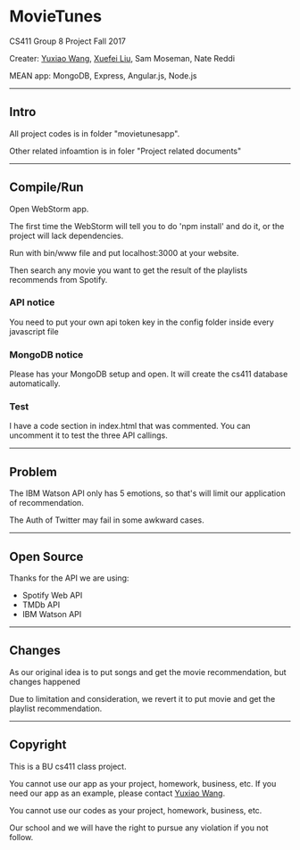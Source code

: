 # MovieTunes

CS411 Group 8 Project
Fall 2017

Creater: [Yuxiao Wang](https://github.com/o1xhack), [Xuefei Liu](https://github.com/sliuxf), Sam Moseman, Nate Reddi

MEAN app: MongoDB, Express, Angular.js, Node.js


----


## Intro

All project codes is in folder "movietunesapp".

Other related infoamtion is in foler "Project related documents"


----


## Compile/Run


Open WebStorm app.

The first time the WebStorm will tell you to do 'npm install' and do it, or the project will lack dependencies.

Run with bin/www file and put localhost:3000 at your website.

Then search any movie you want to get the result of the playlists recommends from Spotify.


### API notice

You need to put your own api token key in the config folder inside every javascript file


### MongoDB notice

Please has your MongoDB setup and open. It will create the cs411 database automatically. 


### Test

I have a code section in index.html that was commented. You can uncomment it to test the three API callings.



----


## Problem


The IBM Watson API only has 5 emotions, so that's will limit our application of recommendation.

The Auth of Twitter may fail in some awkward cases.


----


## Open Source


Thanks for the API we are using:

* Spotify Web API
* TMDb API
* IBM Watson API


----


## Changes


As our original idea is to put songs and get the movie recommendation, but changes happened

Due to limitation and consideration, we revert it to put movie and get the playlist recommendation.


----


## Copyright


This is a BU cs411 class project.

You cannot use our app as your project, homework, business, etc. If you need our app as an example, please contact [Yuxiao Wang](https://github.com/o1xhack).

You cannot use our codes as your project, homework, business, etc.

Our school and we will have the right to pursue any violation if you not follow.



